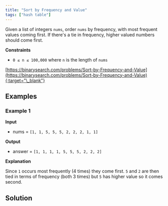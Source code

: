```yaml
---
title: "Sort by Frequency and Value"
tags: ["hash table"]
---
```


Given a list of integers `nums`, order `nums` by frequency, with most frequent values coming first. If there's a tie in frequency, higher valued numbers should come first.

**Constraints**

- `0 ≤ n ≤ 100,000` where `n` is the length of `nums`

[https://binarysearch.com/problems/Sort-by-Frequency-and-Value](https://binarysearch.com/problems/Sort-by-Frequency-and-Value){:target="\_blank"}

## Examples

### Example 1

**Input**

- nums = `[1, 1, 5, 5, 5, 2, 2, 2, 1, 1]`

**Output**

- answer = `[1, 1, 1, 1, 5, 5, 5, 2, 2, 2]`

**Explanation**

Since `1` occurs most frequently (4 times) they come first. `5` and `2` are then tied in terms of frequency (both 3 times) but `5` has higher value so it comes second.

## Solution

<script src="https://gist.github.com/yaeba/16da7be5123724fcf6eccc25581cef5a.js?file=Sort-by-Frequency-and-Value.py"></script>
